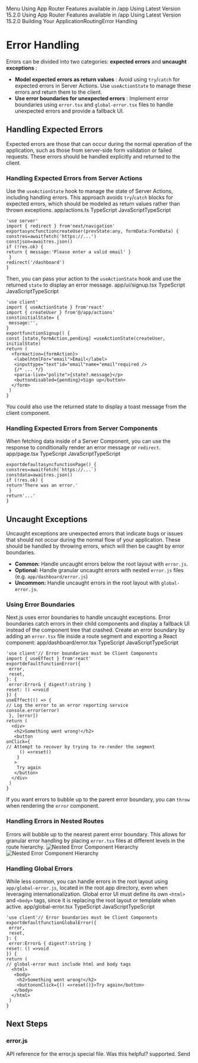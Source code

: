 Menu
Using App Router
Features available in /app
Using Latest Version
15.2.0
Using App Router
Features available in /app
Using Latest Version
15.2.0
Building Your ApplicationRoutingError Handling
# Error Handling
Errors can be divided into two categories: **expected errors** and **uncaught exceptions** :
  * **Model expected errors as return values** : Avoid using `try`/`catch` for expected errors in Server Actions. Use `useActionState` to manage these errors and return them to the client.
  * **Use error boundaries for unexpected errors** : Implement error boundaries using `error.tsx` and `global-error.tsx` files to handle unexpected errors and provide a fallback UI.


## Handling Expected Errors
Expected errors are those that can occur during the normal operation of the application, such as those from server-side form validation or failed requests. These errors should be handled explicitly and returned to the client.
### Handling Expected Errors from Server Actions
Use the `useActionState` hook to manage the state of Server Actions, including handling errors. This approach avoids `try`/`catch` blocks for expected errors, which should be modeled as return values rather than thrown exceptions.
app/actions.ts
TypeScript
JavaScriptTypeScript
```
'use server'
import { redirect } from'next/navigation'
exportasyncfunctioncreateUser(prevState:any, formData:FormData) {
constres=awaitfetch('https://...')
constjson=awaitres.json()
if (!res.ok) {
return { message:'Please enter a valid email' }
 }
redirect('/dashboard')
}
```

Then, you can pass your action to the `useActionState` hook and use the returned `state` to display an error message.
app/ui/signup.tsx
TypeScript
JavaScriptTypeScript
```
'use client'
import { useActionState } from'react'
import { createUser } from'@/app/actions'
constinitialState= {
 message:'',
}
exportfunctionSignup() {
const [state,formAction,pending] =useActionState(createUser, initialState)
return (
  <formaction={formAction}>
   <labelhtmlFor="email">Email</label>
   <inputtype="text"id="email"name="email"required />
   {/* ... */}
   <paria-live="polite">{state?.message}</p>
   <buttondisabled={pending}>Sign up</button>
  </form>
 )
}
```

You could also use the returned state to display a toast message from the client component.
### Handling Expected Errors from Server Components
When fetching data inside of a Server Component, you can use the response to conditionally render an error message or `redirect`.
app/page.tsx
TypeScript
JavaScriptTypeScript
```
exportdefaultasyncfunctionPage() {
constres=awaitfetch(`https://...`)
constdata=awaitres.json()
if (!res.ok) {
return'There was an error.'
 }
return'...'
}
```

## Uncaught Exceptions
Uncaught exceptions are unexpected errors that indicate bugs or issues that should not occur during the normal flow of your application. These should be handled by throwing errors, which will then be caught by error boundaries.
  * **Common:** Handle uncaught errors below the root layout with `error.js`.
  * **Optional:** Handle granular uncaught errors with nested `error.js` files (e.g. `app/dashboard/error.js`)
  * **Uncommon:** Handle uncaught errors in the root layout with `global-error.js`.


### Using Error Boundaries
Next.js uses error boundaries to handle uncaught exceptions. Error boundaries catch errors in their child components and display a fallback UI instead of the component tree that crashed.
Create an error boundary by adding an `error.tsx` file inside a route segment and exporting a React component:
app/dashboard/error.tsx
TypeScript
JavaScriptTypeScript
```
'use client'// Error boundaries must be Client Components
import { useEffect } from'react'
exportdefaultfunctionError({
 error,
 reset,
}: {
 error:Error& { digest?:string }
reset: () =>void
}) {
useEffect(() => {
// Log the error to an error reporting service
console.error(error)
 }, [error])
return (
  <div>
   <h2>Something went wrong!</h2>
   <button
onClick={
// Attempt to recover by trying to re-render the segment
     () =>reset()
    }
   >
    Try again
   </button>
  </div>
 )
}
```

If you want errors to bubble up to the parent error boundary, you can `throw` when rendering the `error` component.
### Handling Errors in Nested Routes
Errors will bubble up to the nearest parent error boundary. This allows for granular error handling by placing `error.tsx` files at different levels in the route hierarchy.
![Nested Error Component Hierarchy](https://nextjs.org/_next/image?url=https%3A%2F%2Fh8DxKfmAPhn8O0p3.public.blob.vercel-storage.com%2Fdocs%2Flight%2Fnested-error-component-hierarchy.png&w=3840&q=75)![Nested Error Component Hierarchy](https://nextjs.org/_next/image?url=https%3A%2F%2Fh8DxKfmAPhn8O0p3.public.blob.vercel-storage.com%2Fdocs%2Fdark%2Fnested-error-component-hierarchy.png&w=3840&q=75)
### Handling Global Errors
While less common, you can handle errors in the root layout using `app/global-error.js`, located in the root app directory, even when leveraging internationalization. Global error UI must define its own `<html>` and `<body>` tags, since it is replacing the root layout or template when active.
app/global-error.tsx
TypeScript
JavaScriptTypeScript
```
'use client'// Error boundaries must be Client Components
exportdefaultfunctionGlobalError({
 error,
 reset,
}: {
 error:Error& { digest?:string }
reset: () =>void
}) {
return (
// global-error must include html and body tags
  <html>
   <body>
    <h2>Something went wrong!</h2>
    <buttononClick={() =>reset()}>Try again</button>
   </body>
  </html>
 )
}
```

## Next Steps
### error.js
API reference for the error.js special file.
Was this helpful?
supported.
Send

